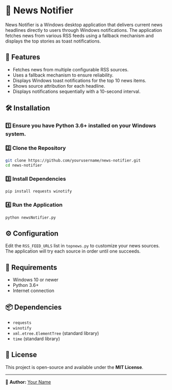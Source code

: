 # 📰 News Notifier

News Notifier is a Windows desktop application that delivers current news headlines directly to users through Windows notifications. The application fetches news from various RSS feeds using a fallback mechanism and displays the top stories as toast notifications.
## 📌 Features
- Fetches news from multiple configurable RSS sources.
- Uses a fallback mechanism to ensure reliability.
- Displays Windows toast notifications for the top 10 news items.
- Shows source attribution for each headline.
- Displays notifications sequentially with a 10-second interval.

## 🛠️ Installation

### 1️⃣ Ensure you have Python 3.6+ installed on your Windows system.

### 2️⃣ Clone the Repository
```sh
git clone https://github.com/yourusername/news-notifier.git
cd news-notifier
```

### 3️⃣ Install Dependencies
```sh
pip install requests winotify
```

### 4️⃣ Run the Application
```sh
python newsNotifier.py
```

## ⚙️ Configuration
Edit the `RSS_FEED_URLS` list in `topnews.py` to customize your news sources. The application will try each source in order until one succeeds.

## 📡 Requirements
- Windows 10 or newer
- Python 3.6+
- Internet connection

## 📦 Dependencies
- `requests`
- `winotify`
- `xml.etree.ElementTree` (standard library)
- `time` (standard library)

## 📜 License
This project is open-source and available under the **MIT License**.

---
🔗 **Author:** [Your Name](https://github.com/yourusername)
